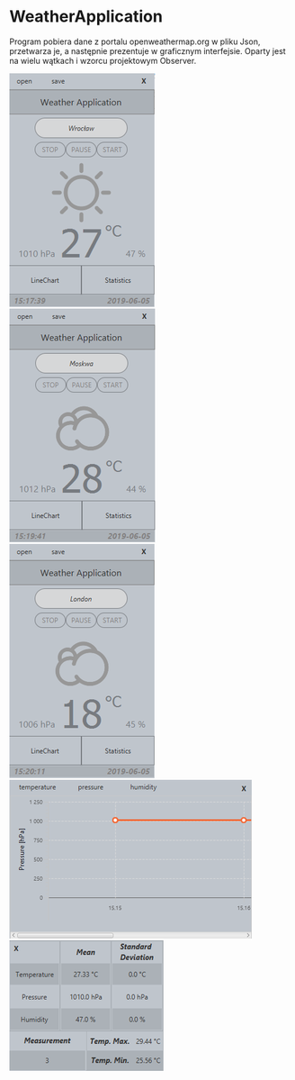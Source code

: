 # WeatherApplication 
Program pobiera dane z portalu openweathermap.org w pliku Json, przetwarza je, a następnie prezentuje w graficznym interfejsie.
Oparty jest na wielu wątkach i wzorcu projektowym Observer.

![alt text](https://github.com/Rozmarynowski/WeatherApplication/blob/master/Images/img1.PNG)
![alt text](https://github.com/Rozmarynowski/WeatherApplication/blob/master/Images/img4.PNG)
![alt text](https://github.com/Rozmarynowski/WeatherApplication/blob/master/Images/img5.PNG)
![alt text](https://github.com/Rozmarynowski/WeatherApplication/blob/master/Images/img3.PNG)
![alt text](https://github.com/Rozmarynowski/WeatherApplication/blob/master/Images/img2.PNG)
